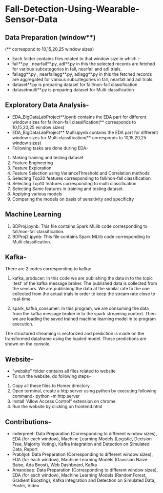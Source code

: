 # Fall-Detection-Using-Wearable-Sensor-Data

## Data Preparation (window**)
(** correspond to 10,15,20,25 window sizes)
- Each folder contains files related to that window size in which :-
- fall**.py , nearfall**.py, adl**.py in this the selected records are fetched for various subcategories in fall, nearfall and adl trials.
- fallagg**.py , nearfallagg**.py, adlagg**.py in this the fetched records are aggregated for various subcategories in fall, nearfall and adl trials.
- dataset**.py is preparing dataset for fall/non-fall classification
- datasetmulti**.py is preparing dataset for Multi classification


## Exploratory Data Analysis-
- EDA_BigDataLabProject**.ipynb contains the EDA part for different window sizes for fall/non-fall classification(** corresponds to 10,15,20,25 window sizes)
- EDA_BigDataLabProject** Multi.ipynb contains the EDA part for different window sizes for Multi classification(** corresponds to 10,15,20,25 window sizes)
- Following tasks are done during EDA-
1. Making training and testing dataset
2. Feature Engineering
3. Feature Exploration
4. Feature Selection using VarianceThreshold and Correlation methods
5. Selecting Top20 features corresponding to fall/non-fall classification
6. Selecting Top10 features corresponding to multi classification
7. Selecting Same features in training and testing dataset.
8. Applying various models
9. Comparing the models on basis of sensitivity and specificity


## Machine Learning
1. BDProj.ipynb: This file contains Spark MLlib code corresponding to fall/non-fall classification. 
2. BDProj2.ipynb: This file contains Spark MLlib code corresponding to Multi classification. 


## Kafka-
There are 2 codes corresponding to kafka:
1. kafka_producer: In this code we are publishing the data in to the topic 'test' of the kafka message broker. The published data is collected from the sensors. We are publishing the data at the similar rate to the one collected from the actual trials in order to keep the stream rate close to real-time. 

2. spark_kafka_consumer: In this program, we are consuming the data from the kafka message broker in to the spark streaming context. Then we are loading the saved trained machine learning model in to program execution.

The structured streaming is vectorized and prediction is made on the transformed dataframe using the loaded model. These predictions are shown on the console. 


## Website-
- "website" folder contains all files related to website
- To run the website, do following steps-
1. Copy all these files to Home/ directory
2. Open terminal, create a http server using python by executing following command-
   python -m http.server
3. Install "Allow Access Control" extension on chrome
4. Run the website by clicking on frontend.html


## Contributions-

- Inderpreet:  Data Preparation (Corresponding to different window sizes), EDA (for each window), Machine Learning Models (Logistic, Decision Tree, Majority Voting), Kafka Integration and Detection on Simulated Data, Report
- Prabhjot: Data Preparation (Corresponding to different window sizes), EDA (for each window), Machine Learning Models (Gaussian Naive Baise, Ada Boost), Web Dashboard, Kafka
- Amandeep: Data Preparation (Corresponding to different window sizes), EDA (for each window), Machine Learning Models (RandomForest, Gradient Boosting), Kafka Integration and Detection on Simulated Data, Poster, Video
